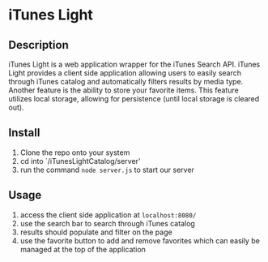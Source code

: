 # iTunes Light

## Description
iTunes Light is a web application wrapper for the iTunes Search API. iTunes Light provides a client side application allowing users to easily search through iTunes catalog and automatically filters results by media type. Another feature is the ability to store your favorite items. This feature utilizes local storage, allowing for persistence (until local storage is cleared out).

## Install
1. Clone the repo onto your system
2. cd into `/iTunesLightCatalog/server'
3. run the command `node server.js` to start our server

## Usage
1. access the client side application at `localhost:8080/`
2. use the search bar to search through iTunes catalog
3. results should populate and filter on the page
4. use the favorite button to add and remove favorites which can easily be managed at the top of the application
